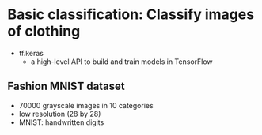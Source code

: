 # Basic classification: Classify images of clothing

* tf.keras
  * a high-level API to build and train models in TensorFlow

## Fashion MNIST dataset

* 70000 grayscale images in 10 categories
* low resolution (28 by 28)
* MNIST: handwritten digits
